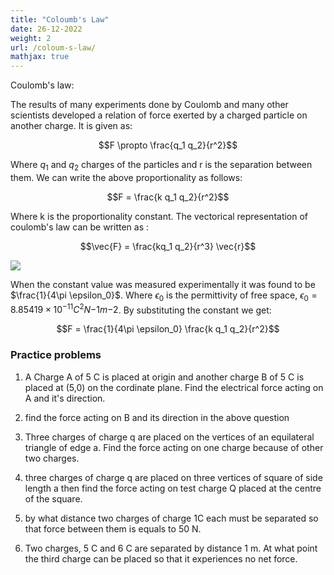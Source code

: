 ```yaml
---
title: "Coloumb's Law"
date: 26-12-2022
weight: 2
url: /coloum-s-law/
mathjax: true
---
```

Coulomb's law:

The results of many experiments done by Coulomb and many other scientists developed a relation of force exerted by 
a charged particle on another charge. It is given as:

$$F \propto \frac{q_1 q_2}{r^2}$$

Where $q_1$ and $q_2$ charges of the particles and r is the separation between them. We can write the above 
proportionality as follows:

$$F = \frac{k q_1 q_2}{r^2}$$

Where k is the proportionality constant. The vectorical representation of coulomb's law can be written as :

$$\vec{F} = \frac{kq_1 q_2}{r^3} \vec{r}$$

<img src="/docs/images/IMG_20221226_113030.jpg">

When the constant value was measured experimentally it was found to be $\frac{1}{4\pi \epsilon_0}$. Where 
$\epsilon_0$ is the permittivity of free space, $\epsilon_0=8.85419\times 10^{-11} C^2 N{-1} m{-2}$. By 
substituting the constant we get:

$$F = \frac{1}{4\pi \epsilon_0} \frac{k q_1 q_2}{r^2}$$

### Practice problems

1) A Charge A of 5 C is placed at origin and another charge B of 5 C is placed at (5,0) on the cordinate plane. 
Find the electrical force acting on A and it's direction.

2) find the force acting on B and its direction in the above question

3) Three charges of charge q are placed on the vertices of an equilateral triangle of edge a. Find the force 
acting on one charge because of other two charges.

4) three charges of charge q are placed on three vertices of square of side length a then find the force 
acting on test charge Q placed at the centre of the square.

5) by what distance two charges of charge 1C each must be separated so that force between them is equals to 50 N.

6) Two charges, 5 C and 6 C are separated by distance 1 m. At what point the third charge can be placed so that 
it experiences no net force.

